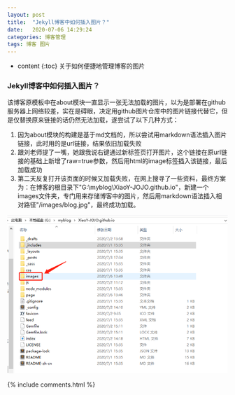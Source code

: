 ```yaml
---
layout: post
title:  "Jekyll博客中如何插入图片？"
date:   2020-07-06 14:29:24
categories: 博客管理
tags: 博客 图片 
---
```


* content
{:toc}
关于如何便捷地管理博客的图片





### Jekyll博客中如何插入图片？

该博客原模板中在about模块一直显示一张无法加载的图片，以为是部署在github服务器上网络较差，实在是碍眼，决定用github图片仓库中的图片链接代替它，但是仅替换原来链接的话仍然无法加载，遂尝试了以下几种方式：

1. 因为about模块的构建是基于md文档的，所以尝试用markdown语法插入图片链接，此时用的是url链接，结果依旧加载失败
2. 跟刘老师提了一嘴，她跟我说右键通过新标签页打开图片，这个链接在原url链接的基础上新增了raw=true参数，然后用html的image标签插入该链接，最后加载成功
3. 第二天反复打开该页面的时候又加载失败，在网上搜寻了一些资料，最终方案为：在博客的根目录下"G:\myblog\XiaoY-JOJO.github.io"，新建一个images文件夹，专门用来存储博客中的图片，然后用markdown语法插入相对路径"/images/blog.jpg"，最终成功加载。

![](/images/insert.png)

{% include comments.html %}